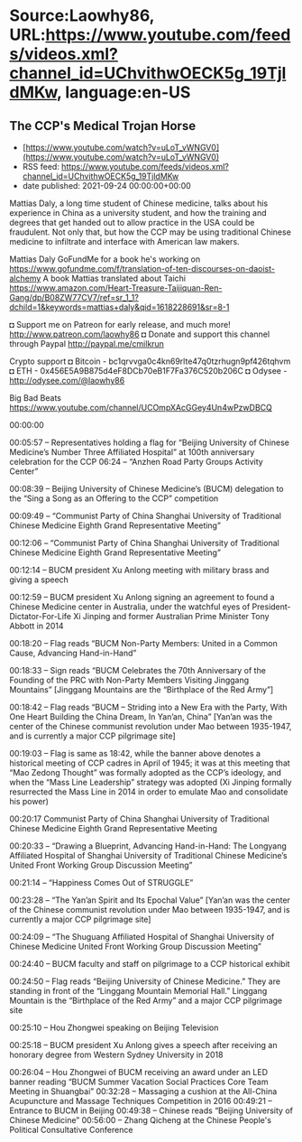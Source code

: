# Source:Laowhy86, URL:https://www.youtube.com/feeds/videos.xml?channel_id=UChvithwOECK5g_19TjldMKw, language:en-US

## The CCP's Medical Trojan Horse
 - [https://www.youtube.com/watch?v=uLoT_vWNGV0](https://www.youtube.com/watch?v=uLoT_vWNGV0)
 - RSS feed: https://www.youtube.com/feeds/videos.xml?channel_id=UChvithwOECK5g_19TjldMKw
 - date published: 2021-09-24 00:00:00+00:00

Mattias Daly, a long time student of Chinese medicine, talks about his experience in China as a university student, and how the training and degrees that get handed out to allow practice in the USA could be fraudulent. Not only that, but how the CCP may be using traditional Chinese medicine to infiltrate and interface with American law makers. 

Mattias Daly GoFundMe for a book he's working on https://www.gofundme.com/f/translation-of-ten-discourses-on-daoist-alchemy
A book Mattias translated about Taichi
https://www.amazon.com/Heart-Treasure-Taijiquan-Ren-Gang/dp/B08ZW77CV7/ref=sr_1_1?dchild=1&keywords=mattias+daly&qid=1618228691&sr=8-1

◘ Support me on Patreon for early release, and much more! http://www.patreon.com/laowhy86
◘ Donate and support this channel through Paypal http://paypal.me/cmilkrun

Crypto support 
◘ Bitcoin - bc1qrvvga0c4kn69rlte47q0tzrhugn9pf426tqhvm
◘ ETH -  0x456E5A9B875d4eF8DCb70eB1F7Fa376C520b206C
◘ Odysee - http://odysee.com/@laowhy86

Big Bad Beats
https://www.youtube.com/channel/UCOmpXAcGGey4Un4wPzwDBCQ

00:00:00

00:05:57 – Representatives holding a flag for “Beijing University of Chinese Medicine’s Number Three Affiliated Hospital” at 100th anniversary celebration for the CCP
06:24 – “Anzhen Road Party Groups Activity Center”

00:08:39 – Beijing University of Chinese Medicine’s (BUCM) delegation to the “Sing a Song as an Offering to the CCP” competition

00:09:49 – “Communist Party of China Shanghai University of Traditional Chinese Medicine Eighth Grand Representative Meeting”

00:12:06 – “Communist Party of China Shanghai University of Traditional Chinese Medicine Eighth Grand Representative Meeting”

00:12:14 – BUCM president Xu Anlong meeting with military brass and giving a speech

00:12:59 – BUCM president Xu Anlong signing an agreement to found a Chinese Medicine center in Australia, under the watchful eyes of President-Dictator-For-Life Xi Jinping and former Australian Prime Minister Tony Abbott in 2014

00:18:20 – Flag reads “BUCM Non-Party Members: United in a Common Cause, Advancing Hand-in-Hand”

00:18:33 – Sign reads “BUCM Celebrates the 70th Anniversary of the Founding of the PRC with Non-Party Members Visiting Jinggang Mountains” [Jinggang Mountains are the “Birthplace of the Red Army”]

00:18:42 – Flag reads “BUCM – Striding into a New Era with the Party, With One Heart Building the China Dream, In Yan’an, China” [Yan’an was the center of the Chinese communist revolution under Mao between 1935-1947, and is currently a major CCP pilgrimage site]

00:19:03 – Flag is same as 18:42, while the banner above denotes a historical meeting of CCP cadres in April of 1945; it was at this meeting that “Mao Zedong Thought” was formally adopted as the CCP’s ideology, and when the “Mass Line Leadership” strategy was adopted (Xi Jinping formally resurrected the Mass Line in 2014 in order to emulate Mao and consolidate his power)

00:20:17 Communist Party of China Shanghai University of Traditional Chinese Medicine Eighth Grand Representative Meeting

00:20:33 – “Drawing a Blueprint, Advancing Hand-in-Hand: The Longyang Affiliated Hospital of Shanghai University of Traditional Chinese Medicine’s United Front Working Group Discussion Meeting”

00:21:14 – “Happiness Comes Out of STRUGGLE”

00:23:28 – “The Yan’an Spirit and Its Epochal Value” [Yan’an was the center of the Chinese communist revolution under Mao between 1935-1947, and is currently a major CCP pilgrimage site]

00:24:09 – “The Shuguang Affiliated Hospital of Shanghai University of Chinese Medicine United Front Working Group Discussion Meeting”

00:24:40 – BUCM faculty and staff on pilgrimage to a CCP historical exhibit

00:24:50 – Flag reads “Beijing University of Chinese Medicine.” They are standing in front of the “Linggang Mountain Memorial Hall.” Linggang Mountain is the “Birthplace of the Red Army” and a major CCP pilgrimage site

00:25:10 – Hou Zhongwei speaking on Beijing Television

00:25:18 – BUCM president Xu Anlong gives a speech after receiving an honorary degree from Western Sydney University in 2018

00:26:04 – Hou Zhongwei of BUCM receiving an award under an LED banner reading “BUCM Summer Vacation Social Practices Core Team Meeting in Shuangbai”
00:32:28 – Massaging a cushion at the All-China Acupuncture and Massage Techniques Competition in 2016
00:49:21 – Entrance to BUCM in Beijing
00:49:38 – Chinese reads “Beijing University of Chinese Medicine”
00:56:00 – Zhang Qicheng at the Chinese People's Political Consultative Conference

